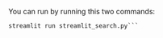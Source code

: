 You can run by running this two commands:
  ``` python add_images.py
streamlit run streamlit_search.py```

